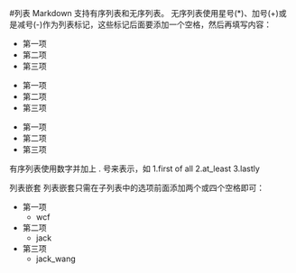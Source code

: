 #列表
Markdown 支持有序列表和无序列表。
无序列表使用星号(*)、加号(+)或是减号(-)作为列表标记，这些标记后面要添加一个空格，然后再填写内容：
* 第一项
* 第二项
* 第三项

+ 第一项
+ 第二项
+ 第三项


- 第一项
- 第二项
- 第三项

有序列表使用数字并加上 . 号来表示，如
1.first of all
2.at_least
3.lastly

列表嵌套
列表嵌套只需在子列表中的选项前面添加两个或四个空格即可：

- 第一项
    * wcf
- 第二项
  + jack
- 第三项
  - jack_wang

